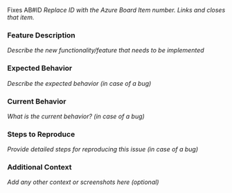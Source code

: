 Fixes AB#ID
_Replace ID with the Azure Board Item number. Links and closes that item._

### **Feature Description**

_Describe the new functionality/feature that needs to be implemented_

### **Expected Behavior**

_Describe the expected behavior (in case of a bug)_

### **Current Behavior**

_What is the current behavior? (in case of a bug)_

### **Steps to Reproduce**

_Provide detailed steps for reproducing this issue (in case of a bug)_

### **Additional Context**

_Add any other context or screenshots here (optional)_
